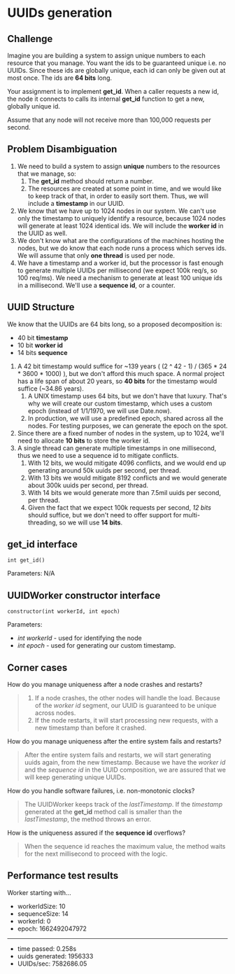 # UUIDs generation

## Challenge

Imagine you are building a system to assign unique numbers to each resource that you manage. You want the ids to be guaranteed unique i.e. no UUIDs. Since these ids are globally unique, each id can only be given out at most once. The ids are **64 bits** long.

Your assignment is to implement **get_id**. When a caller requests a new id, the node it connects to calls its internal **get_id** function to get a new, globally unique id.

Assume that any node will not receive more than 100,000 requests per second.

## Problem Disambiguation

1. We need to build a system to assign **unique** numbers to the resources that we manage, so:
   1. The **get_id** method should return a number.
   2. The resources are created at some point in time, and we would like to keep track of that, in order to easily sort them. Thus, we will include a **timestamp** in our UUID.
2. We know that we have up to 1024 nodes in our system. We can't use only the timestamp to uniquely identify a resource, because 1024 nodes will generate at least 1024 identical ids. We will include the **worker id** in the UUID as well.
3. We don't know what are the configurations of the machines hosting the nodes, but we do know that each node runs a process which serves ids. We will assume that only **one thread** is used per node.
4. We have a timestamp and a worker id, but the processor is fast enough to generate multiple UUIDs per millisecond (we expect 100k req/s, so 100 req/ms). We need a mechanism to generate at least 100 unique ids in a millisecond. We'll use a **sequence id**, or a counter.

## UUID Structure

We know that the UUIDs are 64 bits long, so a proposed decomposition is:

- 40 bit **timestamp**
- 10 bit **worker id**
- 14 bits **sequence**

1. A 42 bit timestamp would suffice for ~139 years ( (2 ^ 42 - 1) / (365 \* 24 \* 3600 \* 1000) ), but we don't afford this much space. A normal project has a life span of about 20 years, so **40 bits** for the timestamp would suffice (~34.86 years).
   1. A UNIX timestamp uses 64 bits, but we don't have that luxury. That's why we will create our custom timestamp, which uses a custom epoch (instead of 1/1/1970, we will use Date.now).
   2. In production, we will use a predefined epoch, shared across all the nodes. For testing purposes, we can generate the epoch on the spot.
2. Since there are a fixed number of nodes in the system, up to 1024, we'll need to allocate **10 bits** to store the worker id.
3. A single thread can generate multiple timestamps in one millisecond, thus we need to use a sequence id to mitigate conflicts.
   1. With 12 bits, we would mitigate 4096 conflicts, and we would end up generating around 50k uuids per second, per thread.
   2. With 13 bits we would mitigate 8192 conflicts and we would generate about 300k uuids per second, per thread.
   3. With 14 bits we would generate more than 7.5mil uuids per second, per thread.
   4. Given the fact that we expect 100k requests per second, _12 bits_ should suffice, but we don't need to offer support for multi-threading, so we will use **14 bits**.

## get_id interface

`int get_id()`

Parameters: N/A

## UUIDWorker constructor interface

`constructor(int workerId, int epoch)`

Parameters:

- _int workerId_ - used for identifying the node
- _int epoch_ - used for generating our custom timestamp.

## Corner cases

How do you manage uniqueness after a node crashes and restarts?

> 1. If a node crashes, the other nodes will handle the load. Because of the _worker id_ segment, our UUID is guaranteed to be unique across nodes.
> 2. If the node restarts, it will start processing new requests, with a new timestamp than before it crashed.

How do you manage uniqueness after the entire system fails and restarts?

> After the entire system fails and restarts, we will start generating uuids again, from the new timestamp. Because we have the _worker id_ and the _sequence id_ in the UUID composition, we are assured that we will keep generating unique UUIDs.

How do you handle software failures, i.e. non-monotonic clocks?

> The UUIDWorker keeps track of the _lastTimestamp_. If the _timestamp_ generated at the **get_id** method call is smaller than the _lastTimestamp_, the method throws an error.

How is the uniqueness assured if the **sequence id** overflows?

> When the sequence id reaches the maximum value, the method waits for the next millisecond to proceed with the logic.

## Performance test results

Worker starting with...

- workerIdSize: 10
- sequenceSize: 14
- workerId: 0
- epoch: 1662492047972

---

- time passed: 0.258s
- uuids generated: 1956333
- UUIDs/sec: 7582686.05
